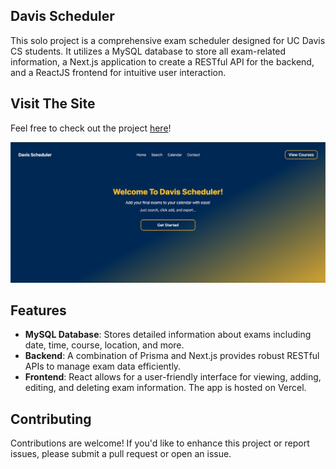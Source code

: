 ## Davis Scheduler
This solo project is a comprehensive exam scheduler designed for UC Davis CS students. It utilizes a MySQL database to store all exam-related information, a Next.js application to create a RESTful API for the backend, and a ReactJS frontend for intuitive user interaction. 

## Visit The Site
Feel free to check out the project [here](https://davis-scheduler.vercel.app)!

![Davis Scheduler Screenshot](webpage_ss.png)

## Features
- **MySQL Database**: Stores detailed information about exams including date, time, course, location, and more.
- **Backend**: A combination of Prisma and Next.js provides robust RESTful APIs to manage exam data efficiently.
- **Frontend**: React allows for a user-friendly interface for viewing, adding, editing, and deleting exam information. The app is hosted on Vercel.

## Contributing
Contributions are welcome! If you'd like to enhance this project or report issues, please submit a pull request or open an issue.
